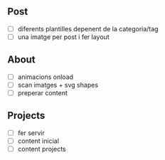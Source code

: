 ## Post
- [ ] diferents plantilles depenent de la categoria/tag
- [ ] una imatge per post i fer layout

## About
- [ ] animacions onload
- [ ] scan imatges + svg shapes
- [ ] preperar content

## Projects
- [ ] fer servir <Img />
- [ ] content inicial
- [ ] content projects